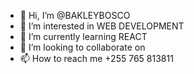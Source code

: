 - 👋 Hi, I’m @BAKLEYBOSCO
- 👀 I’m interested in WEB DEVELOPMENT
- 🌱 I’m currently learning REACT
- 💞️ I’m looking to collaborate on 
- 📫 How to reach me +255 765 813811

<!---
BAKLEYSCOBO/BAKLEYSCOBO is a ✨ special ✨ repository because its `README.md` (this file) appears on your GitHub profile.
You can click the Preview link to take a look at your changes.
--->
